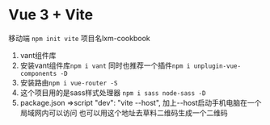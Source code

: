 # Vue 3 + Vite
移动端
`npm init vite` 项目名lxm-cookbook
1. vant组件库
2. 安装vant组件库`npm i vant` 
  同时也推荐一个插件`npm i unplugin-vue-components -D`
3. 安装路由`npm i vue-router -S`
4. 这个项目用的是sass样式处理器 `npm i sass node-sass -D`
5. package.json =>script "dev": "vite --host", 加上--host启动手机电脑在一个局域网内可以访问
也可以用这个地址去草料二维码生成一个二维码